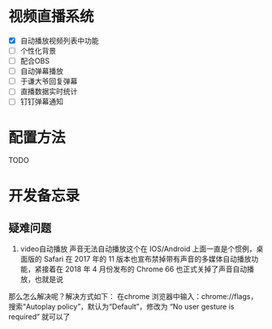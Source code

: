 # 视频直播系统
- [x] 自动播放视频列表中功能
- [ ] 个性化背景
- [ ] 配合OBS
- [ ] 自动弹幕播放
- [ ] 于谦大爷回复弹幕
- [ ] 直播数据实时统计
- [ ] 钉钉弹幕通知

# 配置方法
TODO

# 开发备忘录

## 疑难问题 
1. video自动播放
声音无法自动播放这个在 IOS/Android 上面一直是个惯例，桌面版的 Safari 在 2017 年的 11 版本也宣布禁掉带有声音的多媒体自动播放功能，紧接着在 2018 年 4 月份发布的 Chrome 66 也正式关掉了声音自动播放，也就是说 <audio autopaly> <video autoplay>在桌面版浏览器也将失效。

那么怎么解决呢？解决方式如下：
在chrome 浏览器中输入：chrome://flags，搜索“Autoplay policy”，默认为“Default”，修改为 “No user gesture is required” 就可以了
